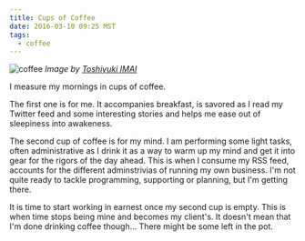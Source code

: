 ```yaml
---
title: Cups of Coffee
date: 2016-03-10 09:25 MST
tags:
  - coffee
---
```


![coffee](/images/coffee.jpg)
*Image by [Toshiyuki IMAI](https://www.flickr.com/photos/matsuyuki/)*

I measure my mornings in cups of coffee.

The first one is for me. It accompanies breakfast, is savored as I read
my Twitter feed and some interesting stories and helps me ease out of
sleepiness into awakeness.

The second cup of coffee is for my mind. I am performing some light
tasks, often administrative as I drink it as a way to warm up my mind
and get it into gear for the rigors of the day ahead. This is when I
consume my RSS feed, accounts for the different adminstrivias of running
my own business. I'm not quite ready to tackle programming, supporting
or planning, but I'm getting there.

It is time to start working in earnest once my second cup is empty. This
is when time stops being mine and becomes my client's. It doesn't mean
that I'm done drinking coffee though... There might be some left in the
pot.
